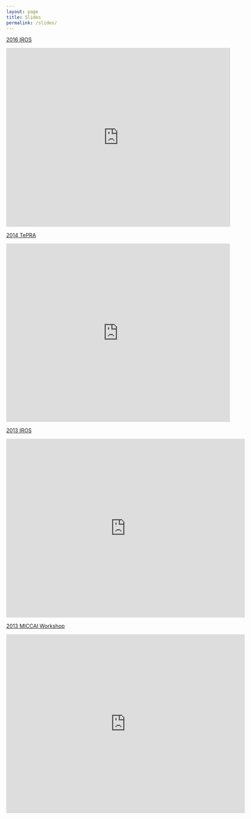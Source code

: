 ```yaml
---
layout: page
title: Slides
permalink: /slides/
---
```


[2016 IROS]({{site.baseurl}}/iros16) <br>
<iframe src="https://docs.google.com/presentation/d/1AGdVMp6HHQvi66eDr1-gVaDwD8kTDnK1-r2Uljroe-c/embed?start=false&loop=false&delayms=3000"
  frameborder="0" width="601" height="480" allowfullscreen="true"
  mozallowfullscreen="true" webkitallowfullscreen="true"></iframe>
  
<!-- IDETC Slides  -->
  
[2014 TePRA]({{site.baseurl}}/tepra14) <br>
 <iframe src="https://docs.google.com/presentation/d/1kw4mRI2kB10W7MFjsShk6aRO7BcBKAVGpg9JqQ5AS2I/embed?start=false&loop=false&delayms=3000"
 frameborder="0" width="600" height="479" allowfullscreen="true" mozallowfullscreen="true" webkitallowfullscreen="true"></iframe>

[2013 IROS]({{site.baseurl}}/iros13) <br>
<iframe	src="https://docs.google.com/presentation/d/1SIdBZ5iI44C4o4mDx3X6LbidhXMbkIJC8XYk7VIsOl4/embed?start=false&loop=false&delayms=3000" 
	frameborder="0" width="640" height="480" allowfullscreen="true" mozallowfullscreen="true" webkitallowfullscreen="true"></iframe>

[2013 MICCAI Workshop]({{site.baseurl}}/miccai13) <br>
<iframe src="http://prezi.com/embed/cg3worz_wh91/?bgcolor=ffffff&amp;lock_to_path=0&amp;autoplay=0&amp;autohide_ctrls=0&amp;features=undefined&amp;disabled_features=undefined" width="640" height="480" frameBorder="0"></iframe>


